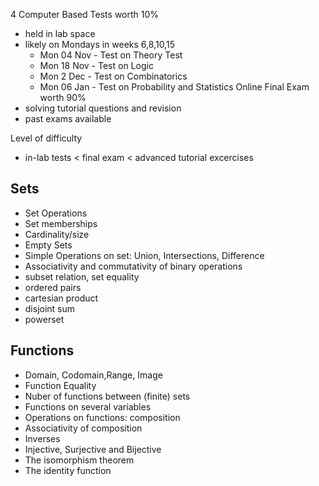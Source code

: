 4 Computer Based Tests worth 10%
- held in lab space
- likely on Mondays in weeks 6,8,10,15
	- Mon 04 Nov - Test on Theory Test
	- Mon 18 Nov - Test on Logic
	- Mon 2 Dec - Test on Combinatorics
	- Mon 06 Jan - Test on Probability and Statistics
Online Final Exam worth 90%
- solving tutorial questions and revision
- past exams available

Level of difficulty
- in-lab tests < final exam < advanced tutorial excercises

## Sets

- Set Operations
- Set memberships
- Cardinality/size
- Empty Sets
- Simple Operations on set: Union, Intersections, Difference
- Associativity and commutativity of binary operations
- subset relation, set equality
- ordered pairs
- cartesian product
- disjoint sum
- powerset

## Functions
- Domain, Codomain,Range, Image
- Function Equality
- Nuber of functions between (finite) sets
- Functions on several variables
- Operations on functions: composition
- Associativity of composition
- Inverses
- Injective, Surjective and Bijective
- The isomorphism theorem
- The identity function